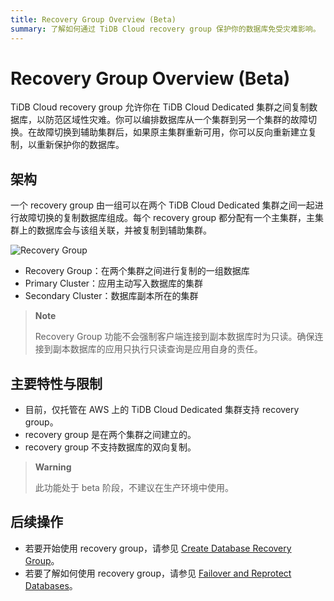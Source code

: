 ```yaml
---
title: Recovery Group Overview (Beta)
summary: 了解如何通过 TiDB Cloud recovery group 保护你的数据库免受灾难影响。
---
```


# Recovery Group Overview (Beta)

TiDB Cloud recovery group 允许你在 TiDB Cloud Dedicated 集群之间复制数据库，以防范区域性灾难。你可以编排数据库从一个集群到另一个集群的故障切换。在故障切换到辅助集群后，如果原主集群重新可用，你可以反向重新建立复制，以重新保护你的数据库。

## 架构

一个 recovery group 由一组可以在两个 TiDB Cloud Dedicated 集群之间一起进行故障切换的复制数据库组成。每个 recovery group 都分配有一个主集群，主集群上的数据库会与该组关联，并被复制到辅助集群。

![Recovery Group](https://docs-download.pingcap.com/media/images/docs/tidb-cloud/recovery-group/recovery-group-overview.png)

- Recovery Group：在两个集群之间进行复制的一组数据库
- Primary Cluster：应用主动写入数据库的集群
- Secondary Cluster：数据库副本所在的集群

> **Note**
>
> Recovery Group 功能不会强制客户端连接到副本数据库时为只读。确保连接到副本数据库的应用只执行只读查询是应用自身的责任。

## 主要特性与限制

- 目前，仅托管在 AWS 上的 TiDB Cloud Dedicated 集群支持 recovery group。
- recovery group 是在两个集群之间建立的。
- recovery group 不支持数据库的双向复制。

> **Warning**
>
> 此功能处于 beta 阶段，不建议在生产环境中使用。

## 后续操作

- 若要开始使用 recovery group，请参见 [Create Database Recovery Group](/tidb-cloud/recovery-group-get-started.md)。
- 若要了解如何使用 recovery group，请参见 [Failover and Reprotect Databases](/tidb-cloud/recovery-group-failover.md)。